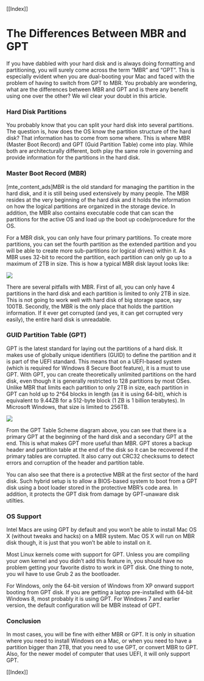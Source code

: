 [[Index]] 


# The Differences Between MBR and GPT

If you have dabbled with your hard disk and is always doing formatting and partitioning, you will surely come across the term “MBR” and “GPT”. This is especially evident when you are dual-booting your Mac and faced with the problem of having to switch from GPT to MBR. You probably are wondering, what are the differences between MBR and GPT and is there any benefit using one over the other? We wil clear your doubt in this article.

### Hard Disk Partitions

You probably know that you can split your hard disk into several partitions. The question is, how does the OS know the partition structure of the hard disk? That information has to come from some where. This is where MBR (Master Boot Record) and GPT (Guid Partition Table) come into play. While both are architecturally different, both play the same role in governing and provide information for the partitions in the hard disk.

### Master Boot Record (MBR)
[mte_content_ads]MBR is the old standard for managing the partition in the hard disk, and it is still being used extensively by many people. The MBR resides at the very beginning of the hard disk and it holds the information on how the logical partitions are organized in the storage device. In addition, the MBR also contains executable code that can scan the partitions for the active OS and load up the boot up code/procedure for the OS.

For a MBR disk, you can only have four primary partitions. To create more partitions, you can set the fourth partition as the extended partition and you will be able to create more sub-partitions (or logical drives) within it. As MBR uses 32-bit to record the partition, each partition can only go up to a maximum of 2TB in size. This is how a typical MBR disk layout looks like:

![](mbr-disk-layout.png)

There are several pitfalls with MBR. First of all, you can only have 4 partitions in the hard disk and each partition is limited to only 2TB in size. This is not going to work well with hard disk of big storage space, say 100TB. Secondly, the MBR is the only place that holds the partition information. If it ever get corrupted (and yes, it can get corrupted very easily), the entire hard disk is unreadable.

### GUID Partition Table (GPT)

GPT is the latest standard for laying out the partitions of a hard disk. It makes use of globally unique identifiers (GUID) to define the partition and it is part of the UEFI standard. This means that on a UEFI-based system (which is required for Windows 8 Secure Boot feature), it is a must to use GPT. With GPT, you can create theoretically unlimited partitions on the hard disk, even though it is generally restricted to 128 partitions by most OSes. Unlike MBR that limits each partition to only 2TB in size, each partition in GPT can hold up to 2^64 blocks in length (as it is using 64-bit), which is equivalent to 9.44ZB for a 512-byte block (1 ZB is 1 billion terabytes). In Microsoft Windows, that size is limited to 256TB.

![](gpt-partition-scheme.png)

From the GPT Table Scheme diagram above, you can see that there is a primary GPT at the beginning of the hard disk and a secondary GPT at the end. This is what makes GPT more useful than MBR. GPT stores a backup header and partition table at the end of the disk so it can be recovered if the primary tables are corrupted. It also carry out CRC32 checksums to detect errors and corruption of the header and partition table.

You can also see that there is a protective MBR at the first sector of the hard disk. Such hybrid setup is to allow a BIOS-based system to boot from a GPT disk using a boot loader stored in the protective MBR’s code area. In addition, it protects the GPT disk from damage by GPT-unaware disk utilties.

### OS Support

Intel Macs are using GPT by default and you won’t be able to install Mac OS X (without tweaks and hacks) on a MBR system. Mac OS X will run on MBR disk though, it is just that you won’t be able to install on it.

Most Linux kernels come with support for GPT. Unless you are compiling your own kernel and you didn’t add this feature in, you should have no problem getting your favorite distro to work in GPT disk. One thing to note, you wil have to use Grub 2 as the bootloader.

For Windows, only the 64-bit version of Windows from XP onward support booting from GPT disk. If you are getting a laptop pre-installed with 64-bit Windows 8, most probably it is using GPT. For Windows 7 and earlier version, the default configuration will be MBR instead of GPT.

### Conclusion
In most cases, you will be fine with either MBR or GPT. It is only in situation where you need to install Windows on a Mac, or when you need to have a partition bigger than 2TB, that you need to use GPT, or convert MBR to GPT. Also, for the newer model of computer that uses UEFI, it will only support GPT.

[[Index]] 
